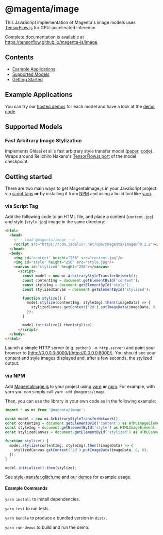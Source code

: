 # @magenta/image

This JavaScript implementation of Magenta's image models uses [TensorFlow.js](https://js.tensorflow.org) for GPU-accelerated inference.

Complete documentation is available at https://tensorflow.github.io/magenta-js/image.

## Contents

- [Example Applications](#example-applications)
- [Supported Models](#supported-models)
- [Getting Started](#getting-started)

## Example Applications

You can try our [hosted demos](https://tensorflow.github.io/magenta-js/image/demos) for each model and have a look at the [demo code](./demos).

## Supported Models

### Fast Arbitrary Image Stylization

Implements Ghiasi et al.'s fast arbitrary style transfer model ([paper](https://arxiv.org/abs/1705.06830), [code](https://github.com/tensorflow/magenta/tree/master/magenta/models/arbitrary_image_stylization)). Wraps around Reiichiro Nakano's [TensorFlow.js port](https://github.com/reiinakano/arbitrary-image-stylization-tfjs) of the model checkpoint.

## Getting started

There are two main ways to get MagentaImage.js in your JavaScript project:
via [script tags](https://developer.mozilla.org/en-US/docs/Learn/HTML/Howto/Use_JavaScript_within_a_webpage) **or** by installing it from [NPM](https://www.npmjs.com/)
and using a build tool like [yarn](https://yarnpkg.com/en/).

### via Script Tag

Add the following code to an HTML file, and place a content (`content.jpg`) and style (`style.jpg`) image in the same directory:

```html
<html>
  <head>
    <!-- Load @magenta/image -->
    <script src="https://cdn.jsdelivr.net/npm/@magenta/image@^0.1.2"></script>
  </head>
  <body>
    <img id="content" height="256" src="content.jpg"/>
    <img id="style" height="256" src="style.jpg"/>
    <canvas id="stylized" height="256"></canvas>
      <script>
        const model = new mi.ArbitraryStyleTransferNetwork();
        const contentImg = document.getElementById('content');
        const styleImg = document.getElementById('style');
        const stylizedCanvas = document.getElementById('stylized');

        function stylize() {
          model.stylize(contentImg, styleImg).then((imageData) => {
            stylizedCanvas.getContext('2d').putImageData(imageData, 0, 0);
          });
        }

        model.initialize().then(stylize);
      </script>
  </body>
</html>
```

Launch a simple HTTP server (e.g. `python3 -m http.server`) and point your browser to [http://0.0.0.0:8000/](http://0.0.0.0:8000/). You should see your content and style images displayed and, after a few seconds, the stylized output.

### via NPM

Add [MagentaImage.js][mi-npm] to your project using [yarn](https://yarnpkg.com/en/) **or** [npm](https://docs.npmjs.com/cli/npm).
For example, with yarn you can simply call `yarn add @magenta/image`.

Then, you can use the library in your own code as in the following example:

```js
import * as mi from '@magenta/image';

const model = new mi.ArbitraryStyleTransferNetwork();
const contentImg = document.getElementById('content') as HTMLImageElement;
const styleImg = document.getElementById('style') as HTMLImageElement;
const stylizedCanvas = document.getElementById('stylized') as HTMLCanvasElement;

function stylize() {
  model.stylize(contentImg, styleImg).then((imageData) => {
    stylizedCanvas.getContext('2d').putImageData(imageData, 0, 0);
  });
}

model.initialize().then(stylize);
```

See [style-transfer.glitch.me](https://style-transfer.glitch.me) and our [demos](./demos) for example usage.

#### Example Commands

`yarn install` to install dependencies.

`yarn test` to run tests.

`yarn bundle` to produce a bundled version in `dist/`.

`yarn run-demos` to build and run the demo.

<!-- links -->

[mi-npm]: https://www.npmjs.com/package/@magenta/image
